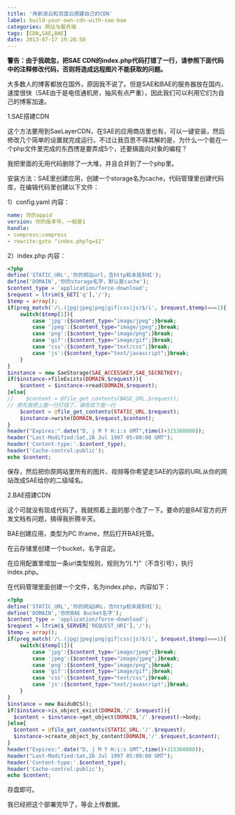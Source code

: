 ```yaml
---
title: '用新浪云和百度云搭建自己的CDN'
label: build-your-own-cdn-with-sae-bae
categories: 网站与服务端
tags: [CDN,SAE,BAE]
date: 2013-07-17 19:28:58
---
```

**警告：由于我疏忽，把SAE CDN的index.php代码打错了一行，请参照下面代码中的注释修改代码，否则将造成远程图片不能获取的问题。**

大多数人的博客都放在国外，原因我不说了。但是SAE和BAE的服务器放在国内，速度很快（SAE由于是电信通机房，抽风有点严重），因此我们可以利用它们为自己的博客加速。

1.SAE搭建CDN

这个方法要用到SaeLayerCDN，在SAE的应用商店里也有，可以一键安装，然后修改几个简单的设置就完成运行。不过让我百思不得其解的是，为什么一个能在一个php文件里完成的东西愣是要弄成5个，还要搞面向对象的编程？

我把里面的无用代码删除了一大堆，并且合并到了一个php里。

安装方法：SAE里创建应用，创建一个storage名为cache，代码管理里创建代码库，在编辑代码里创建以下文件：

1）config.yaml 内容：

```yaml
name: 你的appid
version: 你的版本号，一般是1
handle:
- compress:compress
- rewrite:goto "index.php?q=$1"
```

2）index.php 内容：

```php
<?php
define('STATIC_URL','你的网站url，含http和末尾斜杠');
define('DOMAIN','你的storage名字，默认是cache');
$content_type = 'application/force-download';
$request = ltrim($_GET['q'],'/');
$temp = array();
if(preg_match('/\.(jpg|jpeg|png|gif|css|js)$/i', $request,$temp)===1){
    switch($temp[1]){
        case 'jpg':{$content_type="image/jpeg";}break;
        case 'jpeg':{$content_type="image/jpeg";}break;
        case 'png':{$content_type="image/png";}break;
        case 'gif':{$content_type="image/gif";}break;
        case 'css':{$content_type="text/css";}break;
        case 'js':{$content_type="text/javascript";}break;
    }
}
$instance = new SaeStorage(SAE_ACCESSKEY,SAE_SECRETKEY);
if($instance->fileExists(DOMAIN,$request)){
    $content = $instance->read(DOMAIN,$request);
}else{
//    $content = @file_get_contents(BASE_URL.$request);
// 原先我把上面一行打错了，请改成下面一行
    $content = @file_get_contents(STATIC_URL.$request);
    $instance->write(DOMAIN,$request,$content);
}
header("Expires:".date("D, j M Y H:i:s GMT",time()+315360000));
header("Last-Modified:Sat,26 Jul 1997 05:00:00 GMT");
header('Content-type:'.$content_type);
header('Cache-control:public');
echo $content;
```

保存，然后把你原网站里所有的图片、视频等你希望走SAE的内容的URL从你的网站改成SAE给你的二级域名。

2.BAE搭建CDN

这个可就没有现成代码了，我就照着上面的那个改了一下。要命的是BAE官方的开发文档有问题，搞得我折腾半天。

BAE创建应用，类型为PC Iframe，然后打开BAE托管。

在云存储里创建一个bucket，名字自定。

在应用配置里增加一条url类型规则，规则为“/(.*)”（不含引号），执行index.php。

在代码管理里面创建一个文件，名为index.php，内容如下：

```php
<?php
define('STATIC_URL','你的网站URL，含http和末尾斜杠');
define('DOMAIN','你的BAE Bucket名字');
$content_type = 'application/force-download';
$request = ltrim($_SERVER['REQUEST_URI'],'/');
$temp = array();
if(preg_match('/\.(jpg|jpeg|png|gif|css|js)$/i', $request,$temp)===1){
    switch($temp[1]){
        case 'jpg':{$content_type="image/jpeg";}break;
        case 'jpeg':{$content_type="image/jpeg";}break;
        case 'png':{$content_type="image/png";}break;
        case 'gif':{$content_type="image/gif";}break;
        case 'css':{$content_type="text/css";}break;
        case 'js':{$content_type="text/javascript";}break;
    }
}
$instance = new BaiduBCS();
if($instance->is_object_exist(DOMAIN,'/'.$request)){
  $content = $instance->get_object(DOMAIN,'/'.$request)->body;
}else{
  $content = @file_get_contents(STATIC_URL.'/'.$request);
  $instance->create_object_by_content(DOMAIN,'/'.$request,$content);
}
header("Expires:".date("D, j M Y H:i:s GMT",time()+315360000));
header("Last-Modified:Sat,26 Jul 1997 05:00:00 GMT");
header('Content-type:'.$content_type);
header('Cache-control:public');
echo $content;
```

存盘即可。

我已经把这个部署完毕了，等会上传数据。
